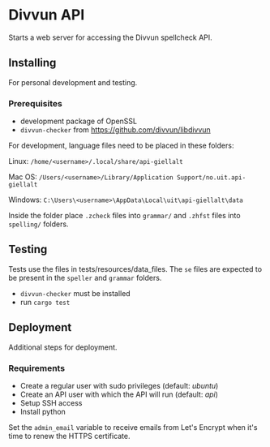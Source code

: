 # Divvun API

Starts a web server for accessing the Divvun spellcheck API.

## Installing

For personal development and testing.

### Prerequisites

- development package of OpenSSL
- `divvun-checker` from https://github.com/divvun/libdivvun

For development, language files need to be placed in these folders:

Linux: `/home/<username>/.local/share/api-giellalt`

Mac OS: `/Users/<username>/Library/Application Support/no.uit.api-giellalt`

Windows: `C:\Users\<username>\AppData\Local\uit\api-giellalt\data`

Inside the folder place `.zcheck` files into `grammar/` and `.zhfst` files into `spelling/` folders.

## Testing

Tests use the files in tests/resources/data_files. The `se` files are expected to be present in the `speller` and `grammar` folders.

- `divvun-checker` must be installed
- run `cargo test`

## Deployment

Additional steps for deployment.

### Requirements

- Create a regular user with sudo privileges (default: *ubuntu*)
- Create an API user with which the API will run (default: *api*)
- Setup SSH access
- Install python

Set the `admin_email` variable to receive emails from Let's Encrypt when it's time to renew the HTTPS certificate.
